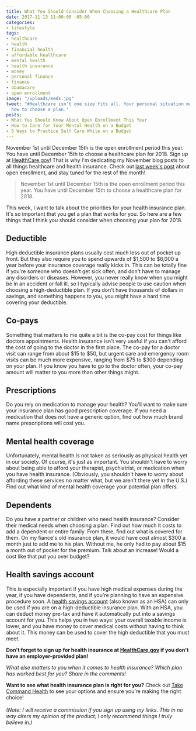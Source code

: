 ```yaml
---
title: What You Should Consider When Choosing a Healthcare Plan
date: 2017-11-13 11:00:00 -05:00
categories:
- lifestyle
tags:
- healthcare
- health
- financial health
- affordable healthcare
- mental health
- health insurance
- money
- personal finance
- finance
- obamacare
- open enrollment
image: "/uploads/meds.jpg"
tweet: "#Healthcare isn't one size fits all. Your personal situation matters. Here's
  how to choose a plan."
posts:
- What You Should Know About Open Enrollment This Year
- How to Care for Your Mental Health on a Budget
- 5 Ways to Practice Self Care While on a Budget
---
```


November 1st until December 15th is the open enrollment period this year. You have until December 15th to choose a healthcare plan for 2018. Sign up at [HealthCare.gov](http://www.healthcare.gov)! That is why I'm dedicating my November blog posts to all things healthcare and health insurance. Check out [last week's post](https://www.maggiegermano.com/blog/what-you-should-know-about-open-enrollment/) about open enrollment, and stay tuned for the rest of the month!

> November 1st until December 15th is the open enrollment period this year. You have until December 15th to choose a healthcare plan for 2018.

This week, I want to talk about the priorities for your health insurance plan. It's so important that you get a plan that works for you. So here are a few things that I think you should consider when choosing your plan for 2018.

## Deductible

High deductible insurance plans usually cost much less out of pocket up front. But they also require you to spend upwards of $1,500 to $6,000 a year before your insurance coverage really kicks in. This can be totally fine if you're someone who doesn't get sick often, and don't have to manage any disorders or diseases. However, you never really know when you might be in an accident or fall ill, so I typically advise people to use caution when choosing a high-deductible plan. If you don't have thousands of dollars in savings, and something happens to you, you might have a hard time covering your deductible. 

## Co-pays

Something that matters to me quite a bit is the co-pay cost for things like doctors appointments. Health insurance isn't very useful if you can't afford the cost of going to the doctor in the first place.  The co-pay for a doctor visit can range from about $15 to $50, but urgent care and emergency room visits can be much more expensive, ranging from $75 to $300 depending on your plan. If you know you have to go to the doctor often, your co-pay amount will matter to you more than other things might.

## Prescriptions

Do you rely on medication to manage your health? You'll want to make sure your insurance plan has good prescription coverage. If you need a medication that does not have a generic option, find out how much brand name prescriptions will cost you.

## Mental health coverage

Unfortunately, mental health is not taken as seriously as physical health yet in our society. Of course, it's just as important. You shouldn't have to worry about being able to afford your therapist, psychiatrist, or medication when you have health insurance. (Obviously, you shouldn't have to worry about affording these services no matter what, but we aren't there yet in the U.S.) Find out what kind of mental health coverage your potential plan offers.

## Dependents

Do you have a partner or children who need health insurance? Consider their medical needs when choosing a plan. Find out how much it costs to add a dependent or entire family. From there, find out what is covered for them. On my fiance's old insurance plan, it would have cost almost $300 a month just to add me to his plan. Without me, he only had to pay about $15 a month out of pocket for the premium. Talk about an increase! Would a cost like that put you over budget?

## Health savings account

This is especially important if you have high medical expenses during the year, if you have dependents, and if you're planning to have an expensive procedure soon. A [health savings account](https://www.healthcare.gov/glossary/health-savings-account-HSA/) (also known as an HSA) can only be used if you are on a high-deductible insurance plan. With an HSA, you can deduct money pre-tax and have it automatically put into a savings account for you. This helps you in two ways: your overall taxable income is lower, and you have money to cover medical costs without having to think about it. This money can be used to cover the high deductible that you must meet.

**Don't forget to sign up for health insurance at [HealthCare.gov](http://www.healthcare.gov) if you don't have an employer-provided plan!**

*What else matters to you when it comes to health insurance? Which plan has worked best for you? Share in the comments!*

**Want to see what health insurance plan is right for you?** Check out [Take Command Health](https://www.takecommandhealth.com/maggie-germano) to see your options and ensure you’re making the right choice!\
\
*(Note: I will receive a commission if you sign up using my links. This in no way alters my opinion of the product; I only recommend things I truly believe in.)*